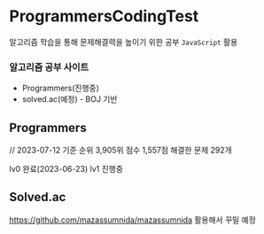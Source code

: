 # ProgrammersCodingTest
알고리즘 학습을 통해 문제해결력을 높이기 위한 공부
`JavaScript` 활용

### 알고리즘 공부 사이트
- Programmers(진행중)
- solved.ac(예정) - BOJ 기반

## Programmers
// 2023-07-12 기준
순위
3,905위
점수 1,557점
해결한 문제 292개

lv0 완료(2023-06-23)
lv1 진행중

## Solved.ac
https://github.com/mazassumnida/mazassumnida 활용해서 꾸밀 예정
